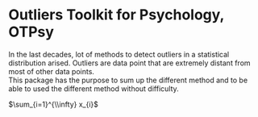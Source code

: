 # Outliers Toolkit for Psychology, OTPsy

In the last decades, lot of methods to detect outliers in a statistical distribution arised. Outliers are data point that are extremely distant from most of other data points.  
This package has the purpose to sum up the different method and to be able to used the different method without difficulty.

$\sum_{i=1}^{\\infty} x_{i}$
